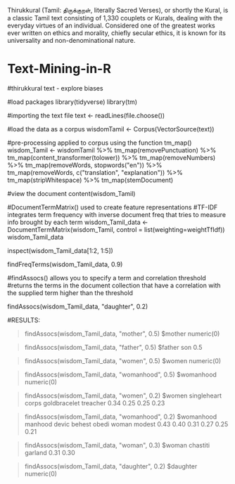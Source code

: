 Thirukkural (Tamil: திருக்குறள், literally Sacred Verses), or shortly the Kural, is a classic Tamil text consisting of 1,330 couplets or Kurals, dealing with the everyday virtues of an individual. Considered one of the greatest works ever written on ethics and morality, chiefly secular ethics, it is known for its universality and non-denominational nature.

# Text-Mining-in-R
#thirukkural text - explore biases

#load packages
library(tidyverse)
library(tm)

#importing the text file
text <- readLines(file.choose())

#load the data as a corpus
wisdomTamil <- Corpus(VectorSource(text))

#pre-processing applied to corpus using the function tm_map()
wisdom_Tamil <- wisdomTamil %>%
  tm_map(removePunctuation) %>%
  tm_map(content_transformer(tolower)) %>%
  tm_map(removeNumbers) %>%
  tm_map(removeWords, stopwords("en")) %>%
  tm_map(removeWords, c("translation", "explanation")) %>%
  tm_map(stripWhitespace) %>%
  tm_map(stemDocument)

#view the document
content(wisdom_Tamil)

#DocumentTermMatrix() used to create feature representations
#TF-IDF integrates term frequency with inverse document freq that tries to measure info brought by each term
wisdom_Tamil_data <- DocumentTermMatrix(wisdom_Tamil, control = list(weighting=weightTfIdf))
wisdom_Tamil_data

inspect(wisdom_Tamil_data[1:2, 1:5])

findFreqTerms(wisdom_Tamil_data, 0.9)

#findAssocs() allows you to specify a term and correlation threshold
#returns the terms in the document collection that have a correlation with the supplied term higher than the threshold

findAssocs(wisdom_Tamil_data, "daughter", 0.2)

#RESULTS: 

> findAssocs(wisdom_Tamil_data, "mother", 0.5)
$mother
numeric(0)

> findAssocs(wisdom_Tamil_data, "father", 0.5)
$father
son 
0.5 

> findAssocs(wisdom_Tamil_data, "women", 0.5)
$women
numeric(0)

> findAssocs(wisdom_Tamil_data, "womanhood", 0.5)
$womanhood
numeric(0)

> findAssocs(wisdom_Tamil_data, "women", 0.2)
$women
 singleheart       corps  goldbracelet     treacher
       0.34        0.25         0.25           0.23 
       
> findAssocs(wisdom_Tamil_data, "womanhood", 0.2)
$womanhood
manhood   devic  behest   obedi   woman  modest 
   0.43    0.40    0.31    0.27    0.25    0.21 

> findAssocs(wisdom_Tamil_data, "woman", 0.3)
$woman
chastiti  garland 
    0.31     0.30 
    
> findAssocs(wisdom_Tamil_data, "daughter", 0.2)
$daughter
numeric(0)
